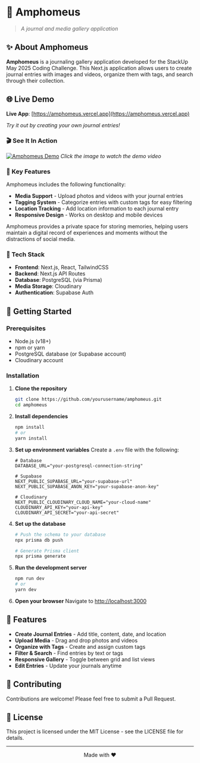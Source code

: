 # 📔 Amphomeus
> *A journal and media gallery application*

## ✨ About Amphomeus

**Amphomeus** is a journaling gallery application developed for the StackUp May 2025 Coding Challenge. This Next.js application allows users to create journal entries with images and videos, organize them with tags, and search through their collection.

## 🌐 Live Demo

**Live App**: [https://amphomeus.vercel.app](https://amphomeus.vercel.app)

*Try it out by creating your own journal entries!*

### 🎬 See It In Action

[![Amphomeus Demo](https://img.youtube.com/vi/PLACEHOLDER/0.jpg)](https://www.youtube.com/watch?v=PLACEHOLDER "Amphomeus Demo")
*Click the image to watch the demo video*

### 🌟 Key Features

Amphomeus includes the following functionality:

- **Media Support** - Upload photos and videos with your journal entries
- **Tagging System** - Categorize entries with custom tags for easy filtering
- **Location Tracking** - Add location information to each journal entry
- **Responsive Design** - Works on desktop and mobile devices

Amphomeus provides a private space for storing memories, helping users maintain a digital record of experiences and moments without the distractions of social media.

### 🔧 Tech Stack

- **Frontend**: Next.js, React, TailwindCSS
- **Backend**: Next.js API Routes
- **Database**: PostgreSQL (via Prisma)
- **Media Storage**: Cloudinary
- **Authentication**: Supabase Auth

## 🚀 Getting Started

### Prerequisites

- Node.js (v18+)
- npm or yarn
- PostgreSQL database (or Supabase account)
- Cloudinary account

### Installation

1. **Clone the repository**
   ```zsh
   git clone https://github.com/yourusername/amphomeus.git
   cd amphomeus
   ```

2. **Install dependencies**
   ```zsh
   npm install
   # or
   yarn install
   ```

3. **Set up environment variables**
   Create a `.env` file with the following:
   ```
   # Database
   DATABASE_URL="your-postgresql-connection-string"
   
   # Supabase
   NEXT_PUBLIC_SUPABASE_URL="your-supabase-url"
   NEXT_PUBLIC_SUPABASE_ANON_KEY="your-supabase-anon-key"
   
   # Cloudinary
   NEXT_PUBLIC_CLOUDINARY_CLOUD_NAME="your-cloud-name"
   CLOUDINARY_API_KEY="your-api-key"
   CLOUDINARY_API_SECRET="your-api-secret"
   ```

4. **Set up the database**
   ```zsh
   # Push the schema to your database
   npx prisma db push
   
   # Generate Prisma client
   npx prisma generate
   ```

5. **Run the development server**
   ```zsh
   npm run dev
   # or
   yarn dev
   ```

6. **Open your browser**
   Navigate to [http://localhost:3000](http://localhost:3000)

## 📱 Features

- **Create Journal Entries** - Add title, content, date, and location
- **Upload Media** - Drag and drop photos and videos
- **Organize with Tags** - Create and assign custom tags
- **Filter & Search** - Find entries by text or tags
- **Responsive Gallery** - Toggle between grid and list views
- **Edit Entries** - Update your journals anytime

## 🤝 Contributing

Contributions are welcome! Please feel free to submit a Pull Request.

## 📄 License

This project is licensed under the MIT License - see the LICENSE file for details.

---

<p align="center">
  Made with ❤️
</p>